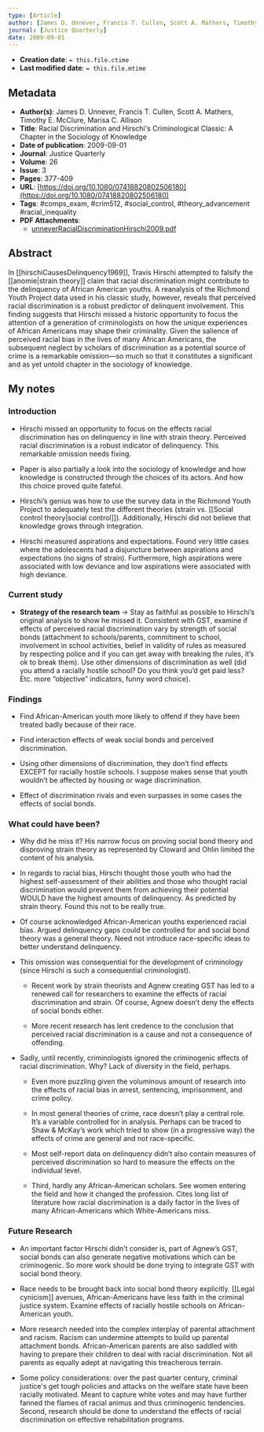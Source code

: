 ```yaml
---
type: [Article]
author: [James D. Unnever, Francis T. Cullen, Scott A. Mathers, Timothy E. McClure, Marisa C. Allison]
journal: [Justice Quarterly]
date: 2009-09-01
---
```


* **Creation date**: `= this.file.ctime`
* **Last modified date**: `= this.file.mtime`

## Metadata

* **Author(s)**: James D. Unnever, Francis T. Cullen, Scott A. Mathers, Timothy E. McClure, Marisa C. Allison
* **Title**: Racial Discrimination and Hirschi's Criminological Classic: A Chapter in the Sociology of Knowledge
* **Date of publication**: 2009-09-01
* **Journal**: Justice Quarterly
* **Volume**: 26
* **Issue**: 3
* **Pages**: 377-409
* **URL**: [https://doi.org/10.1080/07418820802506180](https://doi.org/10.1080/07418820802506180)
* **Tags**: #comps_exam, #crim512, #social_control, #theory_advancement #racial_inequality 
* **PDF Attachments**:
  * [unneverRacialDiscriminationHirschi2009.pdf](zotero://open-pdf/library/items/CD7XB5C6)

## Abstract

In [[hirschiCausesDelinquency1969]], Travis Hirschi attempted to falsify the [[anomie|strain theory]] claim that racial discrimination might contribute to the delinquency of African American youths. A reanalysis of the Richmond Youth Project data used in his classic study, however, reveals that perceived racial discrimination is a robust predictor of delinquent involvement. This finding suggests that Hirschi missed a historic opportunity to focus the attention of a generation of criminologists on how the unique experiences of African Americans may shape their criminality. Given the salience of perceived racial bias in the lives of many African Americans, the subsequent neglect by scholars of discrimination as a potential source of crime is a remarkable omission—so much so that it constitutes a significant and as yet untold chapter in the sociology of knowledge.

## My notes

### Introduction

* Hirschi missed an opportunity to focus on the effects racial discrimination has on delinquency in line with strain theory. Perceived racial discrimination is a robust indicator of delinquency. This remarkable omission needs fixing.
  
* Paper is also partially a look into the sociology of knowledge and how knowledge is constructed through the choices of its actors. And how this choice proved quite fateful.
  
* Hirschi’s genius was how to use the survey data in the Richmond Youth Project to adequately test the different theories (strain vs. [[Social control theory|social control]]). Additionally, Hirschi did not believe that knowledge grows through integration.
  
* Hirschi measured aspirations and expectations. Found very little cases where the adolescents had a disjuncture between aspirations and expectations (no signs of strain). Furthermore, high aspirations were associated with low deviance and low aspirations were associated with high deviance.

### Current study

* **Strategy of the research team** -> Stay as faithful as possible to Hirschi’s original analysis to show he missed it. Consistent with GST, examine if effects of perceived racial discrimination vary by strength of social bonds (attachment to schools/parents, commitment to school, involvement in school activities, belief in validity of rules as measured by respecting police and if you can get away with breaking the rules, it’s ok to break them). Use other dimensions of discrimination as well (did you attend a racially hostile school? Do you think you’d get paid less? Etc. more “objective” indicators, funny word choice).
    
### Findings

* Find African-American youth more likely to offend if they have been treated badly because of their race.
  
* Find interaction effects of weak social bonds and perceived discrimination.
  
* Using other dimensions of discrimination, they don’t find effects EXCEPT for racially hostile schools. I suppose makes sense that youth wouldn’t be affected by housing or wage discrimination.
  
* Effect of discrimination rivals and even surpasses in some cases the effects of social bonds.  
      
### What could have been?

* Why did he miss it? His narrow focus on proving social bond theory and disproving strain theory as represented by Cloward and Ohlin limited the content of his analysis.
  
* In regards to racial bias, Hirschi thought those youth who had the highest self-assessment of their abilities and those who thought racial discrimination would prevent them from achieving their potential WOULD have the highest amounts of delinquency. As predicted by strain theory. Found this not to be really true.
  
* Of course acknowledged African-American youths experienced racial bias. Argued delinquency gaps could be controlled for and social bond theory was a general theory. Need not introduce race-specific ideas to better understand delinquency.

* This omission was consequential for the development of criminology (since Hirschi is such a consequential criminologist).
  
	* Recent work by strain theorists and Agnew creating GST has led to a renewed call for researchers to examine the effects of racial discrimination and strain. Of course, Agnew doesn’t deny the effects of social bonds either.
	  
	* More recent research has lent credence to the conclusion that perceived racial discrimination is a cause and not a consequence of offending.
	  
* Sadly, until recently, criminologists ignored the criminogenic effects of racial discrimination. Why? Lack of diversity in the field, perhaps.
  
	* Even more puzzling given the voluminous amount of research into the effects of racial bias in arrest, sentencing, imprisonment, and crime policy.
	  
	* In most general theories of crime, race doesn’t play a central role. It’s a variable controlled for in analysis. Perhaps can be traced to Shaw & McKay’s work which tried to show (in a progressive way) the effects of crime are general and not race-specific.
	  
	* Most self-report data on delinquency didn’t also contain measures of perceived discrimination so hard to measure the effects on the individual level.
	  
	* Third, hardly any African-American scholars. See women entering the field and how it changed the profession. Cites long list of literature how racial discrimination is a daily factor in the lives of many African-Americans which White-Americans miss.

### Future Research

* An important factor Hirschi didn’t consider is, part of Agnew’s GST, social bonds can also generate negative motivations which can be criminogenic. So more work should be done trying to integrate GST with social bond theory.
  
* Race needs to be brought back into social bond theory explicitly. [[Legal cynicism]] avenues, African-Americans have less faith in the criminal justice system. Examine effects of racially hostile schools on African-American youth.
  
* More research needed into the complex interplay of parental attachment and racism. Racism can undermine attempts to build up parental attachment bonds. African-American parents are also saddled with having to prepare their children to deal with racial discrimination. Not all parents as equally adept at navigating this treacherous terrain.
  
* Some policy considerations: over the past quarter century, criminal justice's get tough policies and attacks on the welfare state have been racially motivated. Meant to capture white votes and may have further fanned the flames of racial animus and thus criminogenic tendencies.  Second, research should be done to understand the effects of racial discrimination on effective rehabilitation programs.